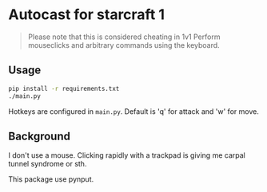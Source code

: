 # Autocast for starcraft 1
> Please note that this is considered cheating in 1v1
Perform mouseclicks and arbitrary commands using the keyboard.

## Usage
```sh
pip install -r requirements.txt
./main.py
```
Hotkeys are configured in `main.py`.
Default is 'q' for attack and 'w' for move.

## Background
I don't use a mouse. Clicking rapidly with a trackpad is giving me carpal tunnel syndrome or sth.

This package use pynput.
